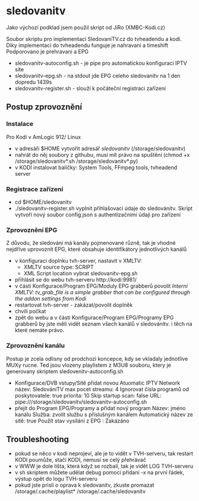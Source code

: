 # sledovanitv

Jako výchozí podklad jsem použil skript od JiRo (XMBC-Kodi.cz)

Soubor skriptu pro implementaci SledovaniTV.cz do tvheadendu a kodi. Diky implementaci do tvheadendu funguje je nahravani a timeshift
Podporovano je prehravani a EPG

- sledovanitv-autoconfig.sh - je pipe pro automatickou konfiguraci IPTV site
- sledovanitv-epg.sh - na stdout jde EPG celeho sledovanitv na 1 den dopredu 1439s
- sledovanitv-register.sh - slouží k počáteční registraci zařízení

## Postup zprovoznění

### Instalace

Pro Kodi v AmLogic 912/ Linux
- v adresáři $HOME vytvořit adresář _sledovanitv_ (/storage/sledovanitv)
- nahrát do něj soubory z githubu, musí mít právo na spuštění (chmod +x /storage/sledovanitv*.sh /storage/sledovanitv*.py)
- v KODI instalovat balíčky: System Tools, FFmpeg tools, tvheadend server

### Registrace zařízení

- cd $HOME/sledovanitv
- ./sledovanitv-register.sh   vyplnit přihlašovací údaje do sledovánítv. Skript vytvoří nový soubor config.json s authentizačními údaji pro zařízení

### Zprovoznění EPG

Z důvodu, že sledování má kanály pojmenované různě, tak je vhodné nejdříve uprovoznít EPG, které obsahuje identifikátory jednotlivých kanálů

- v konfiguraci doplnku tvh-server, nastavit v XMLTV: 
  - XMLTV source type: SCRIPT
  - XML Script location vybrat sledovanitv-epg.sh
- přihlásit se do webu tvh-serveru http://kodi:9981/
- v části Konfigurace/Program EPG/Moduly EPG grabberů povolit _Interní XMLTV: tv_grab_file is a simple grabber that can be configured through the addon settings from Kodi_
- restartovat tvh-server - zakázat/povolit doplněk
- chvíli počkat
- zpět do webu a v části Konfigurace/Program EPG/Programy EPG grabberů by jste měli vidět seznam všech kanálů v sledovánítv. i těch na které nemáte právo.

### Zprovoznění kanálu

Postup je zcela odlisny od prodchozi koncepce, kdy se vkladaly jednotlive MUXy rucne. Ted jsou vlozeny playlistem z M3U8 souboru, ktery je generovany skriptem sledovenitv-autoconfig.sh

- Konfigurace/DVB vstupy/Sítě přidat novou Atuomatic IPTV Network
  název: SledováníTV
  max pocet streamu: 4
  Ignorovat čísla programů od poskytovatele: true
  priorita: 10
  Skip startup scan: false
  URL: pipe:///storage/sledovanitv/sledovanitv-autoconfig.sh
- přejit do Program EPG/Programy a přidat nový program
  Název: jméno kanálu
  Služba: zvolit službu s příslušným kanálem
  Automatický název ze sítě: true
  Použít stav vysílání z EPG : Zakázáno


## Troubleshooting

- pokud se něco v kodi neprojeví, ale je to vidět v TVH-serveru, tak restart KODI poumůže, stačí KODI, nemusí se celý přehrávač
- v WWW je dole lišta, která když se rozbalí, tak je vidět LOG TVH-serveru
- v sh skriptem můžete udělat debug pomoci přídaní -x na první řádek, výstup opět do logu TVH-serveru
- pokud jste prisli o oprava k sledovanitv, zkuste promazat /storage/.cache/playlist* /storage/.cache/sledovanitv

  

